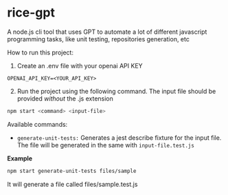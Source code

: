 # rice-gpt
A node.js cli tool that uses GPT to automate a lot of different javascript programming tasks, like unit testing, repositories generation, etc

How to run this project:

1. Create an .env file with your openai API KEY

```env
OPENAI_API_KEY=<YOUR_API_KEY>
```

2. Run the project using the following command. The input file should be provided *without* the .js extension

```bash
npm start <command> <input-file>
```

Available commands:
- `generate-unit-tests:` Generates a jest describe fixture for the input file. The file will be generated in the same with `input-file.test.js`

**Example**
```bash
npm start generate-unit-tests files/sample
```

It will generate a file called files/sample.test.js
